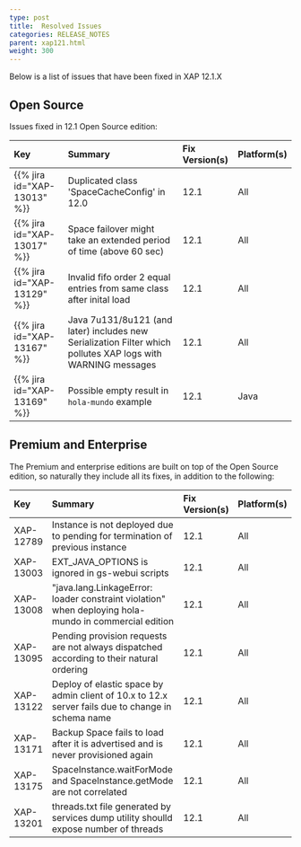 ```yaml
---
type: post
title:  Resolved Issues
categories: RELEASE_NOTES
parent: xap121.html
weight: 300
---
```


Below is a list of issues that have been fixed in XAP 12.1.X

## Open Source

Issues fixed in 12.1 Open Source edition:

| Key                         | Summary                                                 | Fix Version(s) | Platform(s) |
|:----------------------------|:------------------------------------------------------------------|:-----|:-----| 
| {{% jira id="XAP-13013" %}} | Duplicated class 'SpaceCacheConfig' in 12.0                          | 12.1 | All |
| {{% jira id="XAP-13017" %}} | Space failover might take an extended period of time (above 60 sec)  | 12.1 | All |
| {{% jira id="XAP-13129" %}} | Invalid fifo order 2 equal entries from same class after inital load | 12.1 | All |
| {{% jira id="XAP-13167" %}} | Java 7u131/8u121 (and later) includes new Serialization Filter which pollutes XAP logs with WARNING messages | 12.1 | All |
| {{% jira id="XAP-13169" %}} | Possible empty result in `hola-mundo` example                          | 12.1 | Java |

## Premium and Enterprise

The Premium and enterprise editions are built on top of the Open Source edition, so naturally they include all its fixes, in addition to the following:

| Key       | Summary                                                 | Fix Version(s) | Platform(s) |
|:----------|:------------------------------------------------------------------|:-----|:-----| 
| XAP-12789 | Instance is not deployed due to pending for termination of previous instance | 12.1 | All |
| XAP-13003 | EXT_JAVA_OPTIONS is ignored in gs-webui scripts | 12.1 | All |
| XAP-13008 | "java.lang.LinkageError: loader constraint violation" when deploying hola-mundo in commercial edition | 12.1 | All |
| XAP-13095 | Pending provision requests are not always dispatched according to their natural ordering | 12.1 | All |
| XAP-13122 | Deploy of elastic space by admin client of 10.x to 12.x server fails due to change in schema name | 12.1 | All |
| XAP-13171 | Backup Space fails to load after it is advertised and is never provisioned again | 12.1 | All |
| XAP-13175 | SpaceInstance.waitForMode and SpaceInstance.getMode are not correlated | 12.1 | All |
| XAP-13201 | threads.txt file generated by services dump utility shoulld expose number of threads | 12.1 | All |
